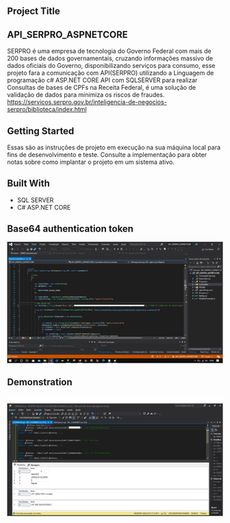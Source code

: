 ## Project Title
## API_SERPRO_ASPNETCORE

SERPRO é uma empresa de tecnologia do Governo Federal com mais de 200 bases de dados governamentais, cruzando informações massivo de dados oficiais do Governo, disponibilizando serviços para consumo, esse projeto fara a comunicação com API(SERPRO) utilizando a Linguagem de programação c# ASP.NET CORE API com SQLSERVER para realizar Consultas de bases de CPFs na Receita Federal, é uma solução de validação de dados para minimiza os riscos de fraudes. https://servicos.serpro.gov.br/inteligencia-de-negocios-serpro/biblioteca/index.html

## Getting Started

Essas são as instruções de projeto em execução na sua máquina local para fins de desenvolvimento e teste. Consulte a implementação para obter notas sobre como implantar o projeto em um sistema ativo.

## Built With

 - SQL SERVER
 - C# ASP.NET CORE

## Base64 authentication token

![Base 64 de autenticacao](https://github.com/fernand0souza/API_SERPRO_ASPNETCORE/blob/master/API_SERPRO_ASPNETCORE/API_SERPRO_ASPNETCORE/API_SERPRO_ASPNETCORE/Base%2064%20de%20autenticacao.PNG
)


## Demonstration

![Base 64 de autenticacao](https://github.com/fernand0souza/API_SERPRO_ASPNETCORE/blob/master/API_SERPRO_ASPNETCORE/API_SERPRO_ASPNETCORE/API_SERPRO_ASPNETCORE/EXECUTANDO%20CONSULTA.png
)
